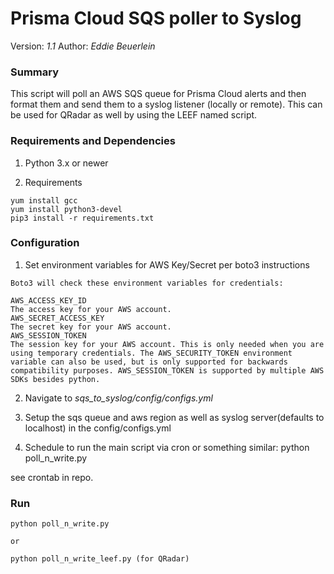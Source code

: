 # Prisma Cloud SQS poller to Syslog 

Version: *1.1*
Author: *Eddie Beuerlein*

### Summary
This script will poll an AWS SQS queue for Prisma Cloud alerts and then format them and send them to a syslog listener (locally or remote). This can be used for QRadar as well by using the LEEF named script.

### Requirements and Dependencies

1. Python 3.x or newer

2. Requirements

```
yum install gcc
yum install python3-devel
pip3 install -r requirements.txt
```

### Configuration

1. Set environment variables for AWS Key/Secret per boto3 instructions
```
Boto3 will check these environment variables for credentials:

AWS_ACCESS_KEY_ID
The access key for your AWS account.
AWS_SECRET_ACCESS_KEY
The secret key for your AWS account.
AWS_SESSION_TOKEN
The session key for your AWS account. This is only needed when you are using temporary credentials. The AWS_SECURITY_TOKEN environment variable can also be used, but is only supported for backwards compatibility purposes. AWS_SESSION_TOKEN is supported by multiple AWS SDKs besides python.
```
2. Navigate to *sqs_to_syslog/config/configs.yml*

3. Setup the sqs queue and aws region as well as syslog server(defaults to localhost) in the config/configs.yml

4. Schedule to run the main script via cron or something similar: python poll_n_write.py

see crontab in repo.

### Run

```
python poll_n_write.py

or

python poll_n_write_leef.py (for QRadar)

```
